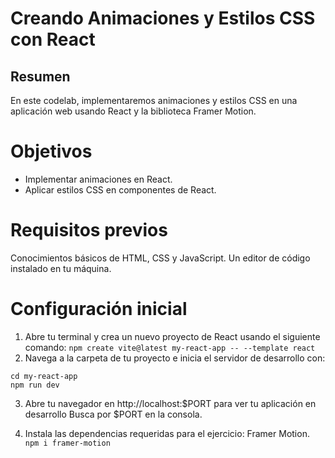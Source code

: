 # Creando Animaciones y Estilos CSS con React
## Resumen
En este codelab, implementaremos animaciones y estilos CSS en una aplicación web usando React y la biblioteca Framer Motion.

# Objetivos
- Implementar animaciones en React.
- Aplicar estilos CSS en componentes de React.

# Requisitos previos
Conocimientos básicos de HTML, CSS y JavaScript. Un editor de código instalado en tu máquina. 

# Configuración inicial
1. Abre tu terminal y crea un nuevo proyecto de React usando el siguiente comando:
```npm create vite@latest my-react-app -- --template react```
2. Navega a la carpeta de tu proyecto e inicia el servidor de desarrollo con:
```
cd my-react-app
npm run dev
```
3. Abre tu navegador en http://localhost:$PORT para ver tu aplicación en desarrollo Busca por $PORT en la consola.

4. Instala las dependencias requeridas para el ejercicio: Framer Motion.
```npm i framer-motion```
